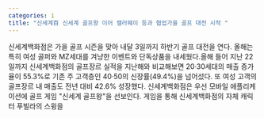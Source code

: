 ```yaml
---
categories: i
title: "신세계百 신세계 골프왕 이어 캘러웨이 등과 협업가을 골프 대전 시작 "
---
```

신세계백화점은 가을 골프 시즌을 맞아 내달 3일까지 하반기 골프 대전을 연다. 올해는 특히 여성 골퍼와 MZ세대를 겨냥한 이벤트와 단독상품을 내세웠다.올해 들어 지난 22일까지 신세계백화점의 골프장르 실적을 지난해와 비교해보면 20·30세대의 매출 증가율이 55.3%로 기존 주 고객층인 40·50의 신장률(49.4%)을 넘어섰다. 또 여성 고객의 골프장르 내 매출도 전년 대비 42.6% 성장했다. 신세계백화점은 우선 모바일 애플리케이션에 골프 게임 "신세계 골프왕"을 선보인다. 게임을 통해 신세계백화점의 자체 캐릭터 푸빌라의 스윙을
